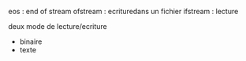  
eos : end of stream
ofstream : ecrituredans un fichier
ifstream : lecture

deux mode de lecture/ecriture
- binaire
- texte




